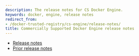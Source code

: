 ```yaml
---
description: The release notes for CS Docker Engine.
keywords: docker, engine, release notes
redirect_from:
- /docker-trusted-registry/cs-engine/release-notes/
title: Commercially Supported Docker Engine release notes
---
```


* [Release notes](release-notes.md)
* [Prior release notes](prior-release-notes.md)